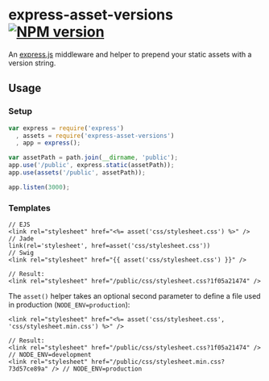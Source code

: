 # express-asset-versions [![NPM version][npm-image]][npm-url]

An [express.js](https://github.com/visionmedia/express) middleware and helper to
prepend your static assets with a version string.

## Usage

### Setup

```javascript
var express = require('express')
  , assets = require('express-asset-versions')
  , app = express();

var assetPath = path.join(__dirname, 'public');
app.use('/public', express.static(assetPath));
app.use(assets('/public', assetPath));

app.listen(3000);
```

### Templates

```
// EJS
<link rel="stylesheet" href="<%= asset('css/stylesheet.css') %>" />
// Jade
link(rel='stylesheet', href=asset('css/stylesheet.css'))
// Swig
<link rel="stylesheet" href="{{ asset('css/stylesheet.css') }}" />

// Result:
<link rel="stylesheet" href="/public/css/stylesheet.css?1f05a21474" />
```

The `asset()` helper takes an optional second parameter to define a file used in
production (`NODE_ENV=production`):

```
<link rel="stylesheet" href="<%= asset('css/stylesheet.css', 'css/stylesheet.min.css') %>" />

// Result:
<link rel="stylesheet" href="/public/css/stylesheet.css?1f05a21474" />     // NODE_ENV=development
<link rel="stylesheet" href="/public/css/stylesheet.min.css?73d57ce89a" /> // NODE_ENV=production
```

[npm-url]: https://npmjs.org/package/express-asset-versions
[npm-image]: https://badge.fury.io/js/express-asset-versions.png